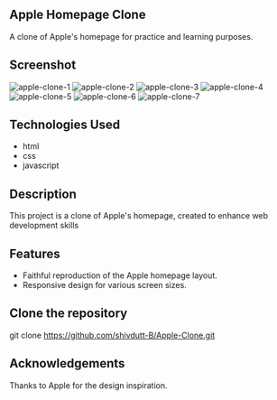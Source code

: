 ## Apple Homepage Clone
A clone of Apple's homepage for practice and learning purposes.


## Screenshot
![apple-clone-1](https://github.com/shivdutt-B/Apple-Clone/assets/136951010/c97b9b48-1145-4b94-9421-973264f1610f)
![apple-clone-2](https://github.com/shivdutt-B/Apple-Clone/assets/136951010/b0aa20b4-9eab-4564-8dc8-8dd8ec29d90d)
![apple-clone-3](https://github.com/shivdutt-B/Apple-Clone/assets/136951010/8fc0b611-efc9-4b82-9d6a-4c5b9bf04bc2)
![apple-clone-4](https://github.com/shivdutt-B/Apple-Clone/assets/136951010/959ec4c3-cf2f-438c-b196-b933f646db73)
![apple-clone-5](https://github.com/shivdutt-B/Apple-Clone/assets/136951010/31ee1b12-b81f-4a8c-988b-1c189c5b5c71)
![apple-clone-6](https://github.com/shivdutt-B/Apple-Clone/assets/136951010/5cee6060-6f00-4c6f-b160-e5e812d30eb5)
![apple-clone-7](https://github.com/shivdutt-B/Apple-Clone/assets/136951010/56d7b170-520a-4d00-9a4c-5707386bfff2)


## Technologies Used
- html
- css
- javascript


## Description
This project is a clone of Apple's homepage, created to enhance web development skills


## Features
- Faithful reproduction of the Apple homepage layout.
- Responsive design for various screen sizes.


## Clone the repository
git clone https://github.com/shivdutt-B/Apple-Clone.git


## Acknowledgements
Thanks to Apple for the design inspiration.
